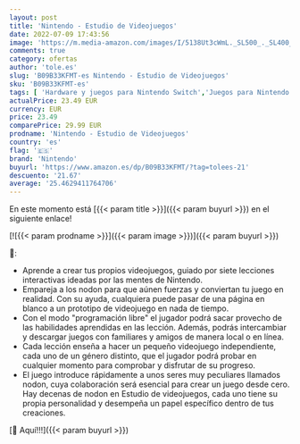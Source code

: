 ```yaml
---
layout: post
title: 'Nintendo - Estudio de Videojuegos'
date: 2022-07-09 17:43:56
image: 'https://m.media-amazon.com/images/I/5138Ut3cWmL._SL500_._SL400_.jpg'
comments: true
category: ofertas
author: 'tole.es'
slug: 'B09B33KFMT-es Nintendo - Estudio de Videojuegos'
sku: 'B09B33KFMT-es'
tags: [ 'Hardware y juegos para Nintendo Switch','Juegos para Nintendo Switch','Videojuegos','nintendo','🇪🇸', ]
actualPrice: 23.49 EUR
currency: EUR
price: 23.49
comparePrice: 29.99 EUR
prodname: 'Nintendo - Estudio de Videojuegos'
country: 'es'
flag: '🇪🇸'
brand: 'Nintendo'
buyurl: 'https://www.amazon.es/dp/B09B33KFMT/?tag=tolees-21'
descuento: '21.67'
average: '25.4629411764706'
---
```


En este momento está [{{< param title >}}]({{< param buyurl >}}) en el siguiente enlace!

[![{{< param prodname >}}]({{< param image >}})]({{< param buyurl >}})

🔎:

- Aprende a crear tus propios videojuegos, guiado por siete lecciones interactivas ideadas por las mentes de Nintendo.
- Empareja a los nodon para que aúnen fuerzas y conviertan tu juego en realidad. Con su ayuda, cualquiera puede pasar de una página en blanco a un prototipo de videojuego en nada de tiempo.
- Con el modo "programación libre" el jugador podrá sacar provecho de las habilidades aprendidas en las lección. Además, podrás intercambiar y descargar juegos con familiares y amigos de manera local o en línea.
- Cada lección enseña a hacer un pequeño videojuego independiente, cada uno de un género distinto, que el jugador podrá probar en cualquier momento para comprobar y disfrutar de su progreso.
- El juego introduce rápidamente a unos seres muy peculiares llamados nodon, cuya colaboración será esencial para crear un juego desde cero. Hay decenas de nodon en Estudio de videojuegos, cada uno tiene su propia personalidad y desempeña un papel específico dentro de tus creaciones.

[🛒 Aquí!!!]({{< param buyurl >}})
